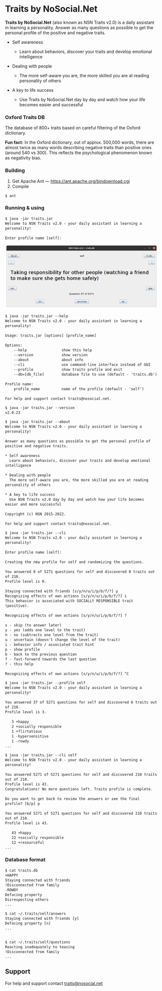 # Traits by NoSocial.Net
**Traits by NoSocial.Net** (also known as NSN Traits v2.0) is a daily assistant in learning a personality. Answer as many questions as possible to get the personal profile of the positive and negative traits.  

* Self awareness
  * Learn about behaviors, discover your traits and develop emotional intelligence

* Dealing with people
  * The more self-aware you are, the more skilled you are at reading personality of others

* A key to life success
  * Use Traits by NoSocial.Net day by day and watch how your life becomes easier and successful

### Oxford Traits DB

The database of 800+ traits based on careful filtering of the Oxford dictionary.

**Fun fact:** In the Oxford dictionary, out of approx. 500,000 words, there are almost twice as many words describing negative traits than positive ones (around 540 vs 300). This reflects the psychological phenomenon known as negativity bias.

### Building
1. Get Apache Ant — https://ant.apache.org/bindownload.cgi 
2. Compile
```
$ ant
```

### Running & using
```
$ java -jar traits.jar
Welcome to NSN Traits v2.0 - your daily assistant in learning a personality!

Enter profile name [self]: 
```
![](ScreenshotMain.png)

```
$ java -jar traits.jar --help
Welcome to NSN Traits v2.0 - your daily assistant in learning a personality!

Usage: traits.jar [options] [profile_name]

Options:
    --help                show this help
    --version             show version
    --about               about info
    --cli                 use command-line interface instead of GUI
    --profile             show traits profile and exit
    --db=[db_file]        database file to use (default - 'traits.db')

Profile name:
    profile_name          name of the profile (default - 'self')

For help and support contact traits@nosocial.net.
```

```
$ java -jar traits.jar --version
v2.0.23
```

```
$ java -jar traits.jar --about
Welcome to NSN Traits v2.0 - your daily assistant in learning a personality!

Answer as many questions as possible to get the personal profile of positive and negative traits.

* Self awareness
  Learn about behaviors, discover your traits and develop emotional intelligence

* Dealing with people
  The more self-aware you are, the more skilled you are at reading personality of others

* A key to life success
  Use NSN Traits v2.0 day by day and watch how your life becomes easier and more successful

Copyright (c) NSN 2015-2022.

For help and support contact traits@nosocial.net.
```

```
$ java -jar traits.jar --cli
Welcome to NSN Traits v2.0 - your daily assistant in learning a personality!

Enter profile name [self]:

Creating the new profile for self and randomizing the questions.

You answered 0 of 5271 questions for self and discovered 0 traits out of 210. 
Profile level is 0.

Staying connected with friends [s/y/n/u/i/p/b/f/?] y
Recognizing effects of own actions [s/y/n/u/i/p/b/f/?] i
This behavior is associated with SOCIALLY RESPONSIBLE trait (positive).

Recognizing effects of own actions [s/y/n/u/i/p/b/f/?] ?

s - skip (to answer later)
y - yes (adds one level to the trait)
n - no (subtracts one level from the trait)
u - uncertain (doesn't change the level of the trait)
i - behavior info / associated trait hint
p - show profile
b - back to the previous question
f - fast-forward towards the last question
? - this help

Recognizing effects of own actions [s/y/n/u/i/p/b/f/?] ^C
```

```
$ java -jar traits.jar --profile self
Welcome to NSN Traits v2.0 - your daily assistant in learning a personality!

You answered 37 of 5271 questions for self and discovered 6 traits out of 210. 
Profile level is 3.

   3 +happy
   2 +socially responsible
   1 +flirtatious
   1 -hypersensitive
   1 -rowdy
...
```

```
$ java -jar traits.jar --cli self
Welcome to NSN Traits v2.0 - your daily assistant in learning a personality!

You answered 5271 of 5271 questions for self and discovered 210 traits out of 210. 
Profile level is 43.
Congratulations! No more questions left. Traits profile is complete.

Do you want to get back to review the answers or see the final profile? [b/p] p

You answered 5271 of 5271 questions for self and discovered 210 traits out of 210. 
Profile level is 43.

   43 +happy
   22 +socially responsible
   12 +resourceful
...
```

### Database format

```
$ cat traits.db
+HAPPY
Staying connected with friends
!Disconnected from family
-ROWDY
Defacing property
Disrespecting others
...
```

```
$ cat ~/.traits/self/answers
Staying connected with friends [y]
Defacing property [n]
...
```

```

$ cat ~/.traits/self/questions
Reacting inadequately to teasing
!Disconnected from family
...
```

## Support

For help and support contact traits@nosocial.net
